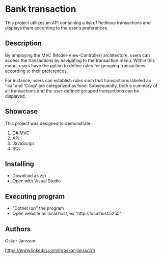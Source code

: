 # Bank transaction

This project utilizes an API containing a list of fictitious transactions and displays them according to the user's preferences.

## Description

By employing the MVC (Model-View-Controller) architecture, users can access the transactions by navigating to the transaction menu. Within this menu, users have the option to define rules for grouping transactions according to their preferences. 

For instance, users can establish rules such that transactions labeled as 'Ica' and 'Coop' are categorized as food. Subsequently, both a summary of all transactions and the user-defined grouped transactions can be displayed.


## Showcase

This project was designed to demonstrate:

1. C# MVC
2. API
3. JavaScript
4. SQL

## Installing

* Download as zip
* Open with Visual Studio

## Executing program

* "Dotnet run" the program
* Open website as local host, ex "http://localhost:5255"

## Authors

Oskar Jansson

https://www.linkedin.com/in/oskar-jansson1/
